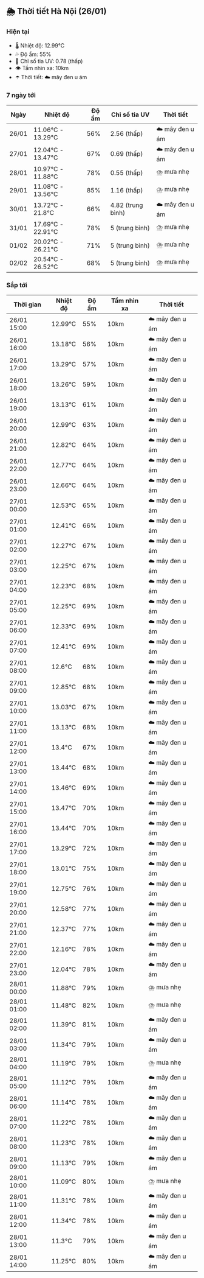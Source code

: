 ## 🌦️ Thời tiết Hà Nội (26/01)

### Hiện tại

- 🌡️ Nhiệt độ: 12.99℃
- 💦 Độ ẩm: 55%
- 🌟 Chỉ số tia UV: 0.78 (thấp)
- 👁️ Tầm nhìn xa: 10km
- ☂️ Thời tiết: ☁️ mây đen u ám

### 7 ngày tới

| Ngày | Nhiệt độ | Độ ẩm | Chỉ số tia UV | Thời tiết |
| --- | --- | --- | --- | --- |
| 26/01 | 11.06℃ - 13.29℃ | 56% | 2.56 (thấp) | ☁️ mây đen u ám |
| 27/01 | 12.04℃ - 13.47℃ | 67% | 0.69 (thấp) | ☁️ mây đen u ám |
| 28/01 | 10.97℃ - 11.88℃ | 78% | 0.55 (thấp) | ⛈️ mưa nhẹ |
| 29/01 | 11.08℃ - 13.56℃ | 85% | 1.16 (thấp) | ⛈️ mưa nhẹ |
| 30/01 | 13.72℃ - 21.8℃ | 66% | 4.82 (trung bình) | ☁️ mây đen u ám |
| 31/01 | 17.69℃ - 22.91℃ | 78% | 5 (trung bình) | ⛈️ mưa nhẹ |
| 01/02 | 20.02℃ - 26.21℃ | 71% | 5 (trung bình) | ⛈️ mưa nhẹ |
| 02/02 | 20.54℃ - 26.52℃ | 68% | 5 (trung bình) | ⛈️ mưa nhẹ |

### Sắp tới

| Thời gian | Nhiệt độ | Độ ẩm | Tầm nhìn xa | Thời tiết |
| --- | --- | --- | --- | --- |
| 26/01 15:00 | 12.99℃ | 55% | 10km | ☁️ mây đen u ám |
| 26/01 16:00 | 13.18℃ | 56% | 10km | ☁️ mây đen u ám |
| 26/01 17:00 | 13.29℃ | 57% | 10km | ☁️ mây đen u ám |
| 26/01 18:00 | 13.26℃ | 59% | 10km | ☁️ mây đen u ám |
| 26/01 19:00 | 13.13℃ | 61% | 10km | ☁️ mây đen u ám |
| 26/01 20:00 | 12.99℃ | 63% | 10km | ☁️ mây đen u ám |
| 26/01 21:00 | 12.82℃ | 64% | 10km | ☁️ mây đen u ám |
| 26/01 22:00 | 12.77℃ | 64% | 10km | ☁️ mây đen u ám |
| 26/01 23:00 | 12.66℃ | 64% | 10km | ☁️ mây đen u ám |
| 27/01 00:00 | 12.53℃ | 65% | 10km | ☁️ mây đen u ám |
| 27/01 01:00 | 12.41℃ | 66% | 10km | ☁️ mây đen u ám |
| 27/01 02:00 | 12.27℃ | 67% | 10km | ☁️ mây đen u ám |
| 27/01 03:00 | 12.25℃ | 67% | 10km | ☁️ mây đen u ám |
| 27/01 04:00 | 12.23℃ | 68% | 10km | ☁️ mây đen u ám |
| 27/01 05:00 | 12.25℃ | 69% | 10km | ☁️ mây đen u ám |
| 27/01 06:00 | 12.33℃ | 69% | 10km | ☁️ mây đen u ám |
| 27/01 07:00 | 12.41℃ | 69% | 10km | ☁️ mây đen u ám |
| 27/01 08:00 | 12.6℃ | 68% | 10km | ☁️ mây đen u ám |
| 27/01 09:00 | 12.85℃ | 68% | 10km | ☁️ mây đen u ám |
| 27/01 10:00 | 13.03℃ | 67% | 10km | ☁️ mây đen u ám |
| 27/01 11:00 | 13.13℃ | 68% | 10km | ☁️ mây đen u ám |
| 27/01 12:00 | 13.4℃ | 67% | 10km | ☁️ mây đen u ám |
| 27/01 13:00 | 13.44℃ | 68% | 10km | ☁️ mây đen u ám |
| 27/01 14:00 | 13.46℃ | 69% | 10km | ☁️ mây đen u ám |
| 27/01 15:00 | 13.47℃ | 70% | 10km | ☁️ mây đen u ám |
| 27/01 16:00 | 13.44℃ | 70% | 10km | ☁️ mây đen u ám |
| 27/01 17:00 | 13.29℃ | 72% | 10km | ☁️ mây đen u ám |
| 27/01 18:00 | 13.01℃ | 75% | 10km | ☁️ mây đen u ám |
| 27/01 19:00 | 12.75℃ | 76% | 10km | ☁️ mây đen u ám |
| 27/01 20:00 | 12.58℃ | 77% | 10km | ☁️ mây đen u ám |
| 27/01 21:00 | 12.37℃ | 77% | 10km | ☁️ mây đen u ám |
| 27/01 22:00 | 12.16℃ | 78% | 10km | ☁️ mây đen u ám |
| 27/01 23:00 | 12.04℃ | 78% | 10km | ☁️ mây đen u ám |
| 28/01 00:00 | 11.88℃ | 79% | 10km | ⛈️ mưa nhẹ |
| 28/01 01:00 | 11.48℃ | 82% | 10km | ⛈️ mưa nhẹ |
| 28/01 02:00 | 11.39℃ | 81% | 10km | ☁️ mây đen u ám |
| 28/01 03:00 | 11.34℃ | 79% | 10km | ☁️ mây đen u ám |
| 28/01 04:00 | 11.19℃ | 79% | 10km | ⛈️ mưa nhẹ |
| 28/01 05:00 | 11.12℃ | 79% | 10km | ☁️ mây đen u ám |
| 28/01 06:00 | 11.14℃ | 78% | 10km | ☁️ mây đen u ám |
| 28/01 07:00 | 11.22℃ | 78% | 10km | ☁️ mây đen u ám |
| 28/01 08:00 | 11.23℃ | 78% | 10km | ☁️ mây đen u ám |
| 28/01 09:00 | 11.13℃ | 79% | 10km | ☁️ mây đen u ám |
| 28/01 10:00 | 11.09℃ | 80% | 10km | ⛈️ mưa nhẹ |
| 28/01 11:00 | 11.31℃ | 78% | 10km | ☁️ mây đen u ám |
| 28/01 12:00 | 11.34℃ | 78% | 10km | ☁️ mây đen u ám |
| 28/01 13:00 | 11.3℃ | 79% | 10km | ☁️ mây đen u ám |
| 28/01 14:00 | 11.25℃ | 80% | 10km | ☁️ mây đen u ám |
